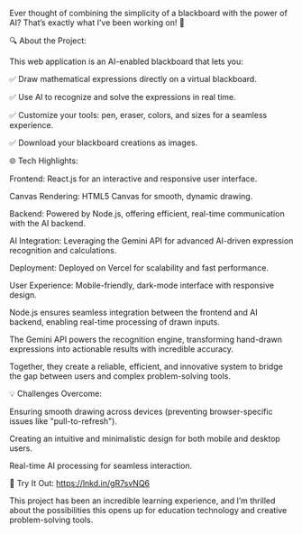 Ever thought of combining the simplicity of a blackboard with the power of AI? That’s exactly what I’ve been working on! 🌟

🔍 About the Project:

This web application is an AI-enabled blackboard that lets you:

✅ Draw mathematical expressions directly on a virtual blackboard.

✅ Use AI to recognize and solve the expressions in real time.

✅ Customize your tools: pen, eraser, colors, and sizes for a seamless experience.

✅ Download your blackboard creations as images.

🌐 Tech Highlights:

Frontend: React.js for an interactive and responsive user interface.

Canvas Rendering: HTML5 Canvas for smooth, dynamic drawing.

Backend: Powered by Node.js, offering efficient, real-time communication with the AI backend.

AI Integration: Leveraging the Gemini API for advanced AI-driven expression recognition and calculations.

Deployment: Deployed on Vercel for scalability and fast performance.

User Experience: Mobile-friendly, dark-mode interface with responsive design. 

Node.js ensures seamless integration between the frontend and AI backend, enabling real-time processing of drawn inputs.

The Gemini API powers the recognition engine, transforming hand-drawn expressions into actionable results with incredible accuracy.

Together, they create a reliable, efficient, and innovative system to bridge the gap between users and complex problem-solving tools.


💡 Challenges Overcome:

Ensuring smooth drawing across devices (preventing browser-specific issues like "pull-to-refresh").

Creating an intuitive and minimalistic design for both mobile and desktop users.

Real-time AI processing for seamless interaction.

🔗 Try It Out: https://lnkd.in/gR7svNQ6


This project has been an incredible learning experience, and I’m thrilled about the possibilities this opens up for education technology and creative problem-solving tools.
